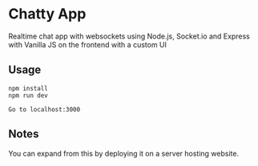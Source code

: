 # Chatty App
Realtime chat app with websockets using Node.js, Socket.io and Express with Vanilla JS on the frontend with a custom UI

## Usage
```
npm install
npm run dev

Go to localhost:3000
```

## Notes
You can expand from this by deploying it on a server hosting website.
